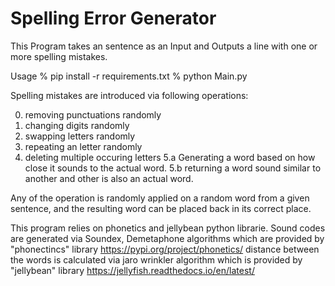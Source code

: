 # Spelling Error Generator

This Program takes an sentence as an Input and Outputs a line with one or more spelling mistakes.

Usage
% pip install -r requirements.txt
% python Main.py

Spelling mistakes are introduced via following operations:

0. removing punctuations randomly
1. changing digits randomly
2. swapping letters randomly
3. repeating an letter randomly
4. deleting multiple occuring letters
5.a Generating a word based on how close it sounds to the actual word.
5.b returning a word sound similar to another and other is also an actual word.

Any of the operation is randomly applied on a random word from a given sentence, and the resulting word can be placed back in its correct place.

This program relies on phonetics and jellybean python librarie.
Sound codes are generated via Soundex, Demetaphone algorithms which are provided by "phonectincs" library
https://pypi.org/project/phonetics/
distance between the words is calculated via jaro wrinkler algorithm which is provided by "jellybean" library
https://jellyfish.readthedocs.io/en/latest/
